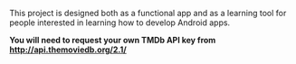 This project is designed both as a functional app and as a learning tool for people interested in learning how to develop Android apps.

**You will need to request your own TMDb API key from http://api.themoviedb.org/2.1/**